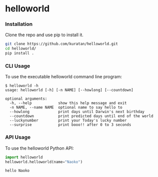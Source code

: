 # helloworld

### Installation 
Clone the repo and use pip to install it. 
```bash
git clone https://github.com/kuratan/helloworld.git
cd helloworld/
pip install .
```

### CLI Usage 
To use the executable helloworld command line program:
```
$ helloworld -h
usage: helloworld [-h] [-n NAME] [--howlong] [--countdown]

optional arguments:
  -h, --help            show this help message and exit
  -n NAME, --name NAME  optional name to say hello to
  --howlong             print days until Darwin's next birthday
  --countdown           print predicted days until end of the world
  --luckynumber			print your Today's lucky number
  --surprise			print booo!! after 0 to 3 seconds
```


### API Usage
To use the helloworld Python API:
```python
import helloworld
helloworld.helloworld(name="Naoko")
```

```
hello Naoko
```
